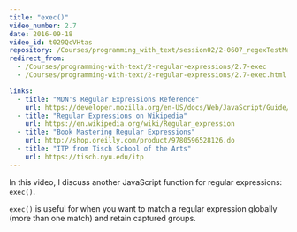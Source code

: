 ```yaml
---
title: "exec()"
video_number: 2.7
date: 2016-09-18
video_id: t029QcVHtas
repository: /Courses/programming_with_text/session02/2-0607_regexTestMatchExec
redirect_from:
  - /Courses/programming-with-text/2-regular-expressions/2.7-exec
  - /Courses/programming-with-text/2-regular-expressions/2.7-exec.html

links:
  - title: "MDN's Regular Expressions Reference"
    url: https://developer.mozilla.org/en-US/docs/Web/JavaScript/Guide/Regular_Expressions
  - title: "Regular Expressions on Wikipedia"
    url: https://en.wikipedia.org/wiki/Regular_expression
  - title: "Book Mastering Regular Expressions"
    url: http://shop.oreilly.com/product/9780596528126.do
  - title: "ITP from Tisch School of the Arts"
    url: https://tisch.nyu.edu/itp
---
```


In this video, I discuss another JavaScript function for regular expressions: `exec()`.

`exec()` is useful for when you want to match a regular expression globally (more than one match) and retain captured groups.
